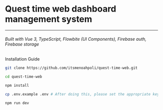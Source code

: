 # Quest time web dashboard management system

---

###### Built with Vue 3, TypeScript, Flowbite (UI Components), Firebase auth, Firebase storage

Installation Guide

```bash
git clone https://github.com/itsmenoahpoli/quest-time-web.git

cd quest-time-web

npm install

cp .env.example .env # After doing this, please set the appropriate keys for our firebase app

npm run dev
```
